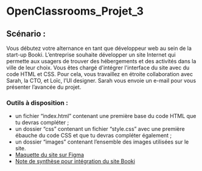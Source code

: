 # OpenClassrooms_Projet_3

## Scénario : 

Vous débutez votre alternance en tant que développeur web au sein de la start-up Booki. 
L’entreprise souhaite développer un site Internet qui permette aux usagers de trouver des hébergements et des activités dans la ville de leur choix.
Vous êtes chargé d'intégrer l'interface du site avec du code HTML et CSS. Pour cela, vous travaillez en étroite collaboration avec Sarah, la CTO, et Loïc, l’UI designer. 
Sarah vous envoie un e-mail pour vous présenter l’avancée du projet.

### Outils à disposition :

+ un fichier “index.html” contenant une première base du code HTML que tu devras compléter ;
+ un dossier “css” contenant un fichier “style.css” avec une première ébauche du code CSS et que tu devras compléter également ;
+ un dossier “images” contenant l’ensemble des images utilisées sur le site.
+ [Maquette du site sur Figma](https://www.figma.com/file/r9YJyUkpVdrxzBBKGH7reY/Maquettes-Booki-(desktop%2C-mobile%2C-tablette)?node-id=3%3A0&t=YL7QVHueotIL04nL-1)
+ [Note de synthèse pour intégration du site Booki](https://course.oc-static.com/projects/Développeur+Web/IW_P3+HTML+CSS+Booki/IW+%3A+React+Booki+-+Note+de+synthese.pdf)
